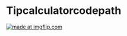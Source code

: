 # Tipcalculatorcodepath
<a href="https://imgflip.com/gif/2boy4b"><img src="https://i.imgflip.com/2boy4b.gif" title="made at imgflip.com"/></a>
